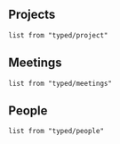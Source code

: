 ## Projects
```dataview
list from "typed/project"
```

## Meetings
```dataview
list from "typed/meetings"
```

## People
```dataview
list from "typed/people"
```